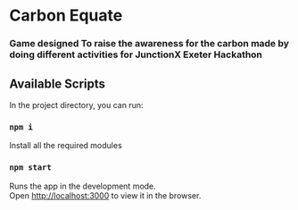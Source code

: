 # Carbon Equate
### Game designed To raise the awareness for the carbon made by doing different activities for JunctionX Exeter Hackathon 

## Available Scripts

In the project directory, you can run:

### `npm i`

Install all the required modules<br />

### `npm start`

Runs the app in the development mode.<br />
Open [http://localhost:3000](http://localhost:3000) to view it in the browser.
